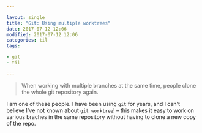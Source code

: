 ```yaml
---

layout: single
title: "Git: Using multiple worktrees"
date: 2017-07-12 12:06
modified: 2017-07-12 12:06
categories: til
tags:

- git
- til

---
```


> When working with multiple branches at the same time, people clone the whole
> git repository again.

I am one of these people. I have been using `git` for years, and I can't believe
I've not known about `git worktree`! – this makes it easy to work on various
braches in the same repository without having to clone a new copy of the repo.
